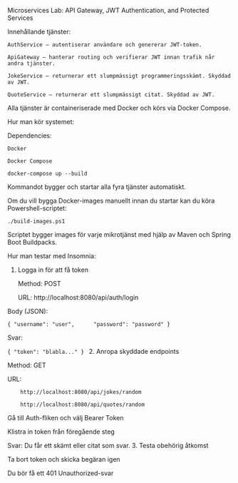 Microservices Lab: API Gateway, JWT Authentication, and Protected Services

Innehållande tjänster:

    AuthService – autentiserar användare och genererar JWT-token.

    ApiGateway – hanterar routing och verifierar JWT innan trafik når andra tjänster.

    JokeService – returnerar ett slumpmässigt programmeringsskämt. Skyddad av JWT.

    QuoteService – returnerar ett slumpmässigt citat. Skyddad av JWT.

Alla tjänster är containeriserade med Docker och körs via Docker Compose.

Hur man kör systemet:

Dependencies: 

    Docker

    Docker Compose


`docker-compose up --build
`

Kommandot bygger och startar alla fyra tjänster automatiskt.

Om du vill bygga Docker-images manuellt innan du startar kan du köra Powershell-scriptet:

`./build-images.ps1
`

Scriptet bygger images för varje mikrotjänst med hjälp av Maven och Spring Boot Buildpacks.

Hur man testar med Insomnia:
1. Logga in för att få token

   Method: POST

   URL: http://localhost:8080/api/auth/login

Body (JSON):

`{
"username": "user",     
"password": "password"
}`

Svar:

`{
"token": "blabla..."
}
`
2. Anropa skyddade endpoints

   Method: GET

   URL:

        http://localhost:8080/api/jokes/random

        http://localhost:8080/api/quotes/random

   Gå till Auth-fliken och välj Bearer Token

   Klistra in token från föregående steg

Svar: Du får ett skämt eller citat som svar.
3. Testa obehörig åtkomst

   Ta bort token och skicka begäran igen

   Du bör få ett 401 Unauthorized-svar